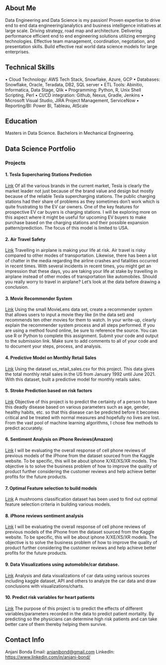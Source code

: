 ## About Me
Data Engineering and Data Science is my passion!
Proven expertise to drive end to end data engineering/analytics and business intelligence initiatives at large scale.
Driving strategy, road map and architecture.
Delivering performance efficient end to end engineering solutions utilizing emerging technologies.
Effective team management, coordination, negotiation, and presentation skills.
Build effective real world data science models for large enterprises.

## Technical Skills
• Cloud Technology: AWS Tech Stack, Snowflake, Azure, GCP
• Databases: Snowflake, Oracle, Teradata, DB2, SQL server
• ETL Tools: Abinitio, Informatica, Data Stage, Qlik
• Programming: Python, R, Unix Shell Scripting, Perl
• CI/CD integration: Github, Nexus, Gradle, Jenkins
• Microsoft Visual Studio, JIRA Project Management, ServiceNow
• Reporting/BI: Power BI, Tableau, AtScale

## Education
Masters in Data Science.
Bachelors in Mechanical Engineering.

## Data Science Portfolio

### Projects

#### 1. Tesla Supercharing Stations Prediction
[Link](https://github.com/anjanibond/Data-Science/tree/main/Portfolio/Project1)
Of all the various brands in the current market, Tesla is clearly the market leader not just because of the brand value and design but mostly because of the reliable Tesla supercharging stations. The public charging stations had their share of problems as they sometimes don’t work which is quite frustrating to the EV car owners. One of the key features for prospective EV car buyers is charging stations. I will be exploring more on this aspect where it might be useful for upcoming EV buyers to make purchase based on the charging stations and their possible expansion pattern/prediction. The focus of this model is limited to USA.


#### 2. Air Travel Safety
[Link](https://github.com/anjanibond/Data-Science/tree/main/Portfolio/Project2)
Travelling in airplane is making your life at risk. Air travel is risky compared to other modes of transportation. Likewise, there has been a lot of chatter in the media regarding the airline crashes and fatalities occurred in recent times. With several incidents in recent times, you might get an impression that these days, you are taking your life at stake by travelling in airplane instead of other modes of transportation like automobiles. Should you really worry to travel in airplane? Let’s look at the data before drawing a conclusion.

#### 3. Movie Recommender System 
[Link](https://github.com/anjanibond/Data-Science/tree/main/Portfolio/Project3)
Using the small MovieLens data set, create a recommender system that allows users to input a movie they like (in the data set) and recommends ten other movies for them to watch. In your write-up, clearly explain the recommender system process and all steps performed. If you are using a method found online, be sure to reference the source. You can use R or Python to complete this assignment. Submit your code and output to the submission link. Make sure to add comments to all of your code and to document your steps, process, and analysis.

#### 4. Predictive Model on Monthly Retail Sales
[Link](https://github.com/anjanibond/Data-Science/tree/main/Portfolio/Project4)
Using the dataset us_retail_sales.csv for this project. This data gives the total monthly retail sales in the US from January 1992 until June 2021. With this dataset, built a predictive model for monthly retails sales. 

#### 5. Stroke Prediction based on risk factors
[Link](https://github.com/anjanibond/Data-Science/tree/main/Portfolio/Project5)
Objective of this  project is to predict the certainty of a person to have this deadly disease based on various parameters such as age, gender, healthy habits, etc. so that this disease can be predicted before it becomes critical and be treated with normal measures and hopefully no lives are lost. 
From the vast pool of machine learning algorithms, I chose few methods to predict accurately.

#### 6. Sentiment Analysis on iPhone Reviews(Amazon)
[Link](https://github.com/anjanibond/Data-Science/tree/main/Portfolio/Project6)
I will be evaluating the overall response of cell phone reviews of previous models of the iPhone from the dataset sourced from the Kaggle website.
To be specific, this will be about iphone X/XE/XS/XR models. The objective is to solve the business problem of how to improve the quality of product further considering the customer reviews and help achieve better profits for the future products.

#### 7. Optimal Feature selection to build models
[Link](https://github.com/anjanibond/Data-Science/tree/main/Portfolio/Project7)
A mushrooms classification dataset has been used to find out optimal feature selection criteria in building various models. 

#### 8. iPhone reviews sentiment analysis
[Link](https://github.com/anjanibond/Data-Science/tree/main/Portfolio/Project8)
I will be evaluating the overall response of cell phone reviews of previous models of the iPhone from the dataset sourced from the Kaggle website.
To be specific, this will be about iphone X/XE/XS/XR models. The objective is to solve the business problem of how to improve the quality of product further considering the customer reviews and help achieve better profits for the future products.

#### 9. Data Visualizations using automobile/car database.
[Link](https://github.com/anjanibond/Data-Science/tree/main/Portfolio/Project9)
Analysis and data visualizations of car data using various sources including kaggle dataset, API and others to analyze the car data and draw conclusions with visualizations/charts.

#### 10. Predict risk variables for heart patients
[Link](https://github.com/anjanibond/Data-Science/tree/main/Portfolio/Project10)
The purpose of this project is to predict the effects of different variables/parameters recorded in the data to predict patient mortality. By predicting so the physicians can determine high risk patients and can take better care of them thereby helping them survive.

## Contact Info
Anjani Bonda
Email: anjanibond@gmail.com
LinkedIn: https://www.linkedin.com/in/anjani-bond/
